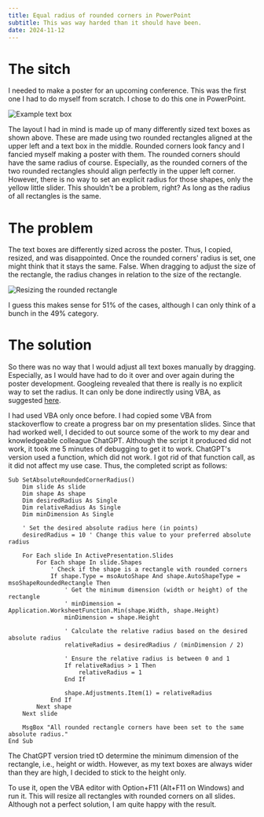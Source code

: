 ```yaml
---
title: Equal radius of rounded corners in PowerPoint
subtitle: This was way harded than it should have been.
date: 2024-11-12
---
```


# The sitch

I needed to make a poster for an upcoming conference.
This was the first one I had to do myself from scratch.
I chose to do this one in PowerPoint.

![Example text box](/posts_attachments/radius_rounded_corners_powerpoint/example_text_box.png)

The layout I had in mind is made up of many differently sized text boxes as shown above.
These are made using two rounded rectangles aligned at the upper left and a text box in the middle.
Rounded corners look fancy and I fancied myself making a poster with them.
The rounded corners should have the same radius of course.
Especially, as the rounded corners of the two rounded rectangles should align perfectly in the upper left corner.
However, there is no way to set an explicit radius for those shapes, only the yellow little slider.
This shouldn't be a problem, right?
As long as the radius of all rectangles is the same.

# The problem

The text boxes are differently sized across the poster.
Thus, I copied, resized, and was disappointed.
Once the rounded corners' radius is set, one might think that it stays the same.
False.
When dragging to adjust the size of the rectangle, the radius changes in relation to the size of the rectangle.

![Resizing the rounded rectangle](/posts_attachments/radius_rounded_corners_powerpoint/resizing_text_box.gif)

I guess this makes sense for 51% of the cases, although I can only think of a bunch in the 49% category.

# The solution

So there was no way that I would adjust all text boxes manually by dragging.
Especially, as I would have had to do it over and over again during the poster development.
Googleing revealed that there is really is no explicit way to set the radius.
It can only be done indirectly using VBA, as suggested [here](https://answers.microsoft.com/en-us/msoffice/forum/all/how-can-i-change-corner-radius-in-powerpoint/2360dd1a-00a8-474a-aa2d-c7fe5177a067).

I had used VBA only once before.
I had copied some VBA from stackoverflow to create a progress bar on my presentation slides.
Since that had worked well, I decided to out source some of the work to my dear and knowledgeable colleague ChatGPT.
Although the script it produced did not work, it took me 5 minutes of debugging to get it to work.
ChatGPT's version used a function, which did not work.
I got rid of that function call, as it did not affect my use case.
Thus, the completed script as follows:

```vba
Sub SetAbsoluteRoundedCornerRadius()
    Dim slide As slide
    Dim shape As shape
    Dim desiredRadius As Single
    Dim relativeRadius As Single
    Dim minDimension As Single

    ' Set the desired absolute radius here (in points)
    desiredRadius = 10 ' Change this value to your preferred absolute radius

    For Each slide In ActivePresentation.Slides
        For Each shape In slide.Shapes
            ' Check if the shape is a rectangle with rounded corners
            If shape.Type = msoAutoShape And shape.AutoShapeType = msoShapeRoundedRectangle Then
                ' Get the minimum dimension (width or height) of the rectangle
                ' minDimension = Application.WorksheetFunction.Min(shape.Width, shape.Height)
                minDimension = shape.Height

                ' Calculate the relative radius based on the desired absolute radius
                relativeRadius = desiredRadius / (minDimension / 2)

                ' Ensure the relative radius is between 0 and 1
                If relativeRadius > 1 Then
                    relativeRadius = 1
                End If

                shape.Adjustments.Item(1) = relativeRadius
            End If
        Next shape
    Next slide

    MsgBox "All rounded rectangle corners have been set to the same absolute radius."
End Sub
```

The ChatGPT version tried tO determine the minimum dimension of the rectangle, i.e., height or width.
However, as my text boxes are always wider than they are high, I decided to stick to the height only.

To use it, open the VBA editor with Option+F11 (Alt+F11 on Windows) and run it.
This will resize all rectangles with rounded corners on all slides.
Although not a perfect solution, I am quite happy with the result.
